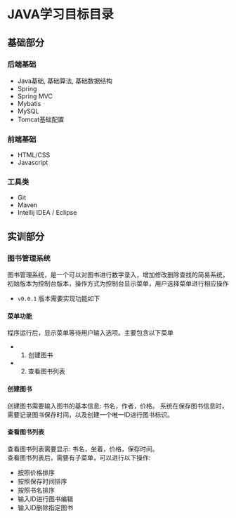 # JAVA学习目标目录

## 基础部分
### 后端基础
- Java基础, 基础算法, 基础数据结构
- Spring
- Spring MVC
- Mybatis
- MySQL
- Tomcat基础配置

### 前端基础
- HTML/CSS
- Javascript

### 工具类
- Git
- Maven
- Intellij IDEA / Eclipse

## 实训部分
### 图书管理系统
图书管理系统，是一个可以对图书进行数字录入，增加修改删除查找的简易系统，初始版本为控制台版本，操作方式为控制台显示菜单，用户选择菜单进行相应操作

- `v0.0.1` 版本需要实现功能如下    
#### 菜单功能
程序运行后，显示菜单等待用户输入选项。主要包含以下菜单
- 1. 创建图书
- 2. 查看图书列表

#### 创建图书
创建图书需要输入图书的基本信息: 书名，作者，价格。
系统在保存图书信息时，需要记录图书保存时间，以及创建一个唯一ID进行图书标识。

#### 查看图书列表
查看图书列表需要显示: 书名，坐着，价格，保存时间。    
查看图书列表后，需要有子菜单，可以进行以下操作: 
- 按照价格排序
- 按照保存时间排序
- 按照书名排序
- 输入ID进行图书编辑
- 输入ID删除指定图书

